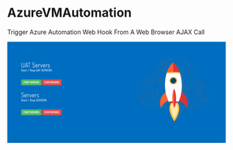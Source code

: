 # AzureVMAutomation
Trigger Azure Automation Web Hook From A Web Browser AJAX Call

![Alt text](screen.png?raw=true "Title")

